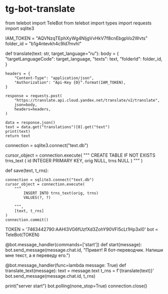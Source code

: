 # tg-bot-translate
from telebot import TeleBot
from telebot import types
import requests
import sqlite3


IAM_TOKEN = "AQVNzqTEphXyWg4NljgVvHkV7f8cnEbgpVo2Wvts"
folder_id = "b1g4ntevkh4c9ld7mvhl"


def translate(text: str, target_language="ru"):
    body = {
        "targetLanguageCode": target_language,
        "texts": text,
        "folderId": folder_id,
    }

    headers = {
        "Content-Type": "application/json",
        "Authorization": "Api-Key {0}".format(IAM_TOKEN),
    }

    response = requests.post(
        "https://translate.api.cloud.yandex.net/translate/v2/translate",
        json=body,
        headers=headers,
    )

    data = response.json()
    text = data.get("translations")[0].get("text")
    print(text)
    return text


connection = sqlite3.connect("text.db")

cursor_object = connection.execute(
  """
    CREATE TABLE IF NOT EXISTS trns_text (
        id INTEGER PRIMARY KEY,
        orig NULL,
        trns NULL
    )
  """
)

def save(text, t_rns):
    
    connection = sqlite3.connect("text.db")
    cursor_object = connection.execute(
        """
            INSERT INTO trns_text(orig, trns)
            VALUES(?, ?)

        """,
        [text, t_rns]
    )
    connection.commit()

TOKEN = '7463442790:AAHl3VG6fUzfXd3ZohY90VFI5cLt1Hp3xI0'
bot = TeleBot(TOKEN)


@bot.message_handler(commands=['start'])
def start(message):
    bot.send_message(message.chat.id, "Привет! Я бот-переводчик. Напиши мне текст, а я переведу его.")

@bot.message_handler(func=lambda message: True)
def translate_text(message):
    text = message.text
    t_rns = f'{translate(text)}'
    bot.send_message(message.chat.id, t_rns)



print("server start")
bot.polling(none_stop=True)
connection.close()
